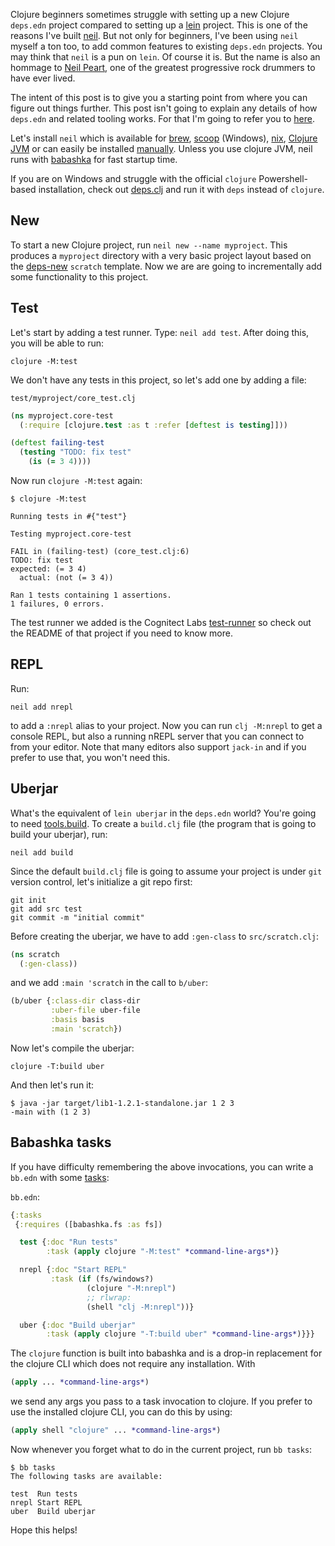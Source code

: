 Clojure beginners sometimes struggle with setting up a new Clojure `deps.edn`
project compared to setting up a [lein](https://leiningen.org/) project. This is
one of the reasons I've built [neil](https://github.com/babashka/neil). But not
only for beginners, I've been using `neil` myself a ton too, to add common
features to existing `deps.edn` projects. You may think that `neil` is a pun on
`lein`. Of course it is. But the name is also an hommage to [Neil
Peart](https://en.wikipedia.org/wiki/Neil_Peart), one of the greatest
progressive rock drummers to have ever lived.

The intent of this post is to give you a starting point from where you can
figure out things further. This post isn't going to explain any details of how
`deps.edn` and related tooling works. For that I'm going to refer you to
[here](https://clojure.org/guides/deps_and_cli).

Let's install `neil` which is available for
[brew](https://github.com/babashka/neil#homebrew-linux-and-macos),
[scoop](https://github.com/babashka/neil#scoop-windows) (Windows),
[nix](https://github.com/babashka/neil#nix), [Clojure
JVM](https://github.com/babashka/neil#clojure) or can easily be installed
[manually](https://github.com/babashka/neil#manual). Unless you use clojure JVM,
neil runs with [babashka](https://babashka.org/) for fast startup time.

If you are on Windows and struggle with the official `clojure` Powershell-based
installation, check out [deps.clj](https://github.com/borkdude/deps.clj) and run
it with `deps` instead of `clojure`.

## New

To start a new Clojure project, run `neil new --name myproject`. This produces a
`myproject` directory with a very basic project layout based on the
[deps-new](https://github.com/seancorfield/deps-new) `scratch` template. Now we
are are going to incrementally add some functionality to this project.

## Test

Let's start by adding a test runner. Type: `neil add test`. After doing this,
you will be able to run:

``` shell
clojure -M:test
```

We don't have any tests in this project, so let's add one by adding a file:

`test/myproject/core_test.clj`
``` clojure
(ns myproject.core-test
  (:require [clojure.test :as t :refer [deftest is testing]]))

(deftest failing-test
  (testing "TODO: fix test"
    (is (= 3 4))))
```

Now run `clojure -M:test` again:

``` shell
$ clojure -M:test

Running tests in #{"test"}

Testing myproject.core-test

FAIL in (failing-test) (core_test.clj:6)
TODO: fix test
expected: (= 3 4)
  actual: (not (= 3 4))

Ran 1 tests containing 1 assertions.
1 failures, 0 errors.
```

The test runner we added is the Cognitect Labs
[test-runner](https://github.com/cognitect-labs/test-runner) so check out the
README of that project if you need to know more.

## REPL

Run:

``` shell
neil add nrepl
```

to add a `:nrepl` alias to your project. Now you can run `clj -M:nrepl` to get a
console REPL, but also a running nREPL server that you can connect to from your
editor. Note that many editors also support `jack-in` and if you prefer to use
that, you won't need this.

## Uberjar

What's the equivalent of `lein uberjar` in the `deps.edn` world? You're going to need [tools.build](https://github.com/clojure/tools.build). To create a `build.clj` file (the program that is going to build your uberjar), run:

``` shell
neil add build
```

Since the default `build.clj` file is going to assume your project is under
`git` version control, let's initialize a git repo first:

``` shell
git init
git add src test
git commit -m "initial commit"
```

Before creating the uberjar, we have to add `:gen-class` to `src/scratch.clj`:

``` clojure
(ns scratch
  (:gen-class))
```

and we add `:main 'scratch` in the call to `b/uber`:

``` clojure
(b/uber {:class-dir class-dir
         :uber-file uber-file
         :basis basis
         :main 'scratch})
```

Now let's compile the uberjar:

``` shell
clojure -T:build uber
```

And then let's run it:

``` shell
$ java -jar target/lib1-1.2.1-standalone.jar 1 2 3
-main with (1 2 3)
```

## Babashka tasks

If you have difficulty remembering the above invocations, you can write a
`bb.edn` with some [tasks](https://book.babashka.org/#tasks):

`bb.edn`:
``` clojure
{:tasks
 {:requires ([babashka.fs :as fs])

  test {:doc "Run tests"
        :task (apply clojure "-M:test" *command-line-args*)}

  nrepl {:doc "Start REPL"
         :task (if (fs/windows?)
                 (clojure "-M:nrepl")
                 ;; rlwrap:
                 (shell "clj -M:nrepl"))}

  uber {:doc "Build uberjar"
        :task (apply clojure "-T:build uber" *command-line-args*)}}}
```

The `clojure` function is built into babashka and is a drop-in replacement for
the clojure CLI which does not require any installation. With 

``` clojure
(apply ... *command-line-args*)
```

we send any args you pass to a task invocation to clojure. If you prefer to use
the installed clojure CLI, you can do this by using:

``` clojure
(apply shell "clojure" ... *command-line-args*)
```

Now whenever you forget what to do in the current project, run `bb tasks`:

``` shell
$ bb tasks
The following tasks are available:

test  Run tests
nrepl Start REPL
uber  Build uberjar
```

Hope this helps!
